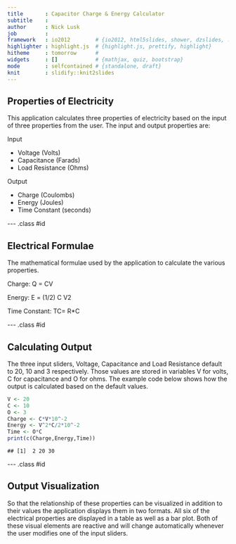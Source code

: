 ```yaml
---
title       : Capacitor Charge & Energy Calculator
subtitle    : 
author      : Nick Lusk
job         : 
framework   : io2012        # {io2012, html5slides, shower, dzslides, ...}
highlighter : highlight.js  # {highlight.js, prettify, highlight}
hitheme     : tomorrow      # 
widgets     : []            # {mathjax, quiz, bootstrap}
mode        : selfcontained # {standalone, draft}
knit        : slidify::knit2slides
---
```


## Properties of Electricity

This application calculates three properties of electricity based on the input of three properties from the user. The input and output properties are:

Input
* Voltage (Volts)
* Capacitance (Farads)
* Load Resistance (Ohms)

Output
* Charge (Coulombs)
* Energy (Joules)
* Time Constant (seconds)

--- .class #id 

## Electrical Formulae

The mathematical formulae used by the application to calculate the various properties.

Charge: Q = CV

Energy: E = (1/2) C V2

Time Constant: TC= R*C

--- .class #id 

## Calculating Output

The three input sliders, Voltage, Capacitance and Load Resistance default to 20, 10 and 3 respectively. Those values are stored in variables V for volts, C for capacitance and O for ohms. The example code below shows how the output is calculated based on the default values.


```r
V <- 20
C <- 10
O <- 3
Charge <- C*V*10^-2
Energy <- V^2*C/2*10^-2
Time <- O*C
print(c(Charge,Energy,Time))
```

```
## [1]  2 20 30
```

--- .class #id 

## Output Visualization

So that the relationship of these properties can be visualized in addition to their values the application displays them in two formats. All six of the electrical properties are displayed in a table as well as a bar plot. Both of these visual elements are reactive and will change automatically whenever the user modifies one of the input sliders.







